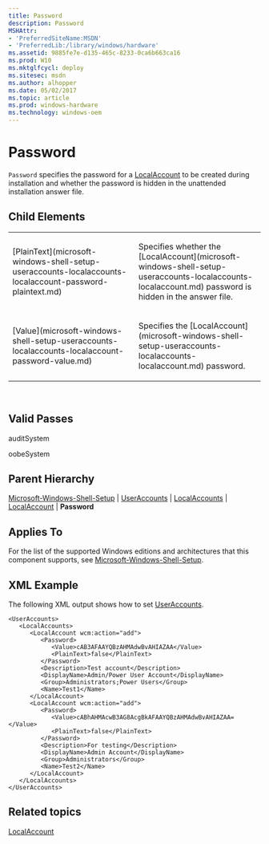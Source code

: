 ```yaml
---
title: Password
description: Password
MSHAttr:
- 'PreferredSiteName:MSDN'
- 'PreferredLib:/library/windows/hardware'
ms.assetid: 9885fe7e-d135-465c-8233-0ca6b663ca16
ms.prod: W10
ms.mktglfcycl: deploy
ms.sitesec: msdn
ms.author: alhopper
ms.date: 05/02/2017
ms.topic: article
ms.prod: windows-hardware
ms.technology: windows-oem
---
```


# Password


`Password` specifies the password for a [LocalAccount](microsoft-windows-shell-setup-useraccounts-localaccounts-localaccount.md) to be created during installation and whether the password is hidden in the unattended installation answer file.

## Child Elements


<table>
<colgroup>
<col width="50%" />
<col width="50%" />
</colgroup>
<tbody>
<tr class="odd">
<td><p>[PlainText](microsoft-windows-shell-setup-useraccounts-localaccounts-localaccount-password-plaintext.md)</p></td>
<td><p>Specifies whether the [LocalAccount](microsoft-windows-shell-setup-useraccounts-localaccounts-localaccount.md) password is hidden in the answer file.</p></td>
</tr>
<tr class="even">
<td><p>[Value](microsoft-windows-shell-setup-useraccounts-localaccounts-localaccount-password-value.md)</p></td>
<td><p>Specifies the [LocalAccount](microsoft-windows-shell-setup-useraccounts-localaccounts-localaccount.md) password.</p></td>
</tr>
</tbody>
</table>

 

## Valid Passes


auditSystem

oobeSystem

## Parent Hierarchy


[Microsoft-Windows-Shell-Setup](microsoft-windows-shell-setup.md) | [UserAccounts](microsoft-windows-shell-setup-useraccounts.md) | [LocalAccounts](microsoft-windows-shell-setup-useraccounts-localaccounts.md) | [LocalAccount](microsoft-windows-shell-setup-useraccounts-localaccounts-localaccount.md) | **Password**

## Applies To


For the list of the supported Windows editions and architectures that this component supports, see [Microsoft-Windows-Shell-Setup](microsoft-windows-shell-setup.md).

## XML Example


The following XML output shows how to set [UserAccounts](microsoft-windows-shell-setup-useraccounts.md).

``` syntax
<UserAccounts>
   <LocalAccounts>
      <LocalAccount wcm:action="add">
         <Password>
            <Value>cAB3AFAAYQBzAHMAdwBvAHIAZAA</Value>
            <PlainText>false</PlainText>
         </Password>
         <Description>Test account</Description>
         <DisplayName>Admin/Power User Account</DisplayName>
         <Group>Administrators;Power Users</Group>
         <Name>Test1</Name>
      </LocalAccount>
      <LocalAccount wcm:action="add">
         <Password>
            <Value>cABhAHMAcwB3AG8AcgBkAFAAYQBzAHMAdwBvAHIAZAA=</Value>
            <PlainText>false</PlainText>
         </Password>
         <Description>For testing</Description>
         <DisplayName>Admin Account</DisplayName>
         <Group>Administrators</Group>
         <Name>Test2</Name>
      </LocalAccount>
   </LocalAccounts>
</UserAccounts>
```

## Related topics


[LocalAccount](microsoft-windows-shell-setup-useraccounts-localaccounts-localaccount.md)

 

 







